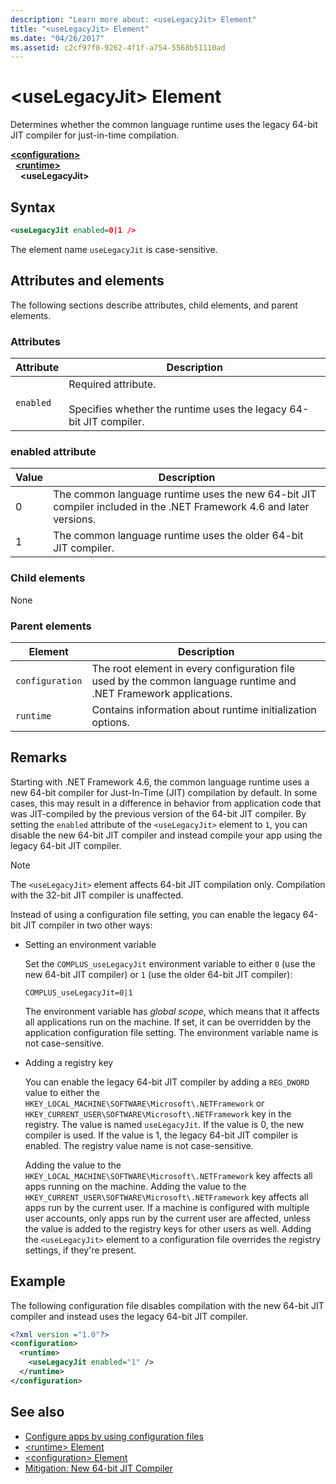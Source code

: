 ```yaml
---
description: "Learn more about: <useLegacyJit> Element"
title: "<useLegacyJit> Element"
ms.date: "04/26/2017"
ms.assetid: c2cf97f0-9262-4f1f-a754-5568b51110ad
---
```


# \<useLegacyJit> Element

Determines whether the common language runtime uses the legacy 64-bit JIT compiler for just-in-time compilation.  
  
[**\<configuration>**](../configuration-element.md)\
&nbsp;&nbsp;[**\<runtime>**](runtime-element.md)\
&nbsp;&nbsp;&nbsp;&nbsp;**\<useLegacyJit>**  
  
## Syntax  
  
```xml
<useLegacyJit enabled=0|1 />
```

The element name `useLegacyJit` is case-sensitive.
  
## Attributes and elements

The following sections describe attributes, child elements, and parent elements.  
  
### Attributes  
  
| Attribute | Description                                                                                   |  
| --------- | --------------------------------------------------------------------------------------------- |  
| `enabled` | Required attribute.<br><br>Specifies whether the runtime uses the legacy 64-bit JIT compiler. |  
  
### enabled attribute  
  
| Value | Description                                                                                                         |  
| ----- | ------------------------------------------------------------------------------------------------------------------- |  
| 0     | The common language runtime uses the new 64-bit JIT compiler included in the .NET Framework 4.6 and later versions. |  
| 1     | The common language runtime uses the older 64-bit JIT compiler.                                                     |  
  
### Child elements

None
  
### Parent elements  
  
| Element         | Description                                                                                                       |  
| --------------- | ----------------------------------------------------------------------------------------------------------------- |  
| `configuration` | The root element in every configuration file used by the common language runtime and .NET Framework applications. |  
| `runtime`       | Contains information about runtime initialization options.                                                        |  
  
## Remarks  

Starting with .NET Framework 4.6, the common language runtime uses a new 64-bit compiler for Just-In-Time (JIT) compilation by default. In some cases, this may result in a difference in behavior from application code that was JIT-compiled by the previous version of the 64-bit JIT compiler. By setting the `enabled` attribute of the `<useLegacyJit>` element to `1`, you can disable the new 64-bit JIT compiler and instead compile your app using the legacy 64-bit JIT compiler.  
  
> [!NOTE]
> The `<useLegacyJit>` element affects 64-bit JIT compilation only. Compilation with the 32-bit JIT compiler is unaffected.  
  
Instead of using a configuration file setting, you can enable the legacy 64-bit JIT compiler in two other ways:  
  
- Setting an environment variable

  Set the `COMPLUS_useLegacyJit` environment variable to either `0` (use the new 64-bit JIT compiler) or `1` (use the older 64-bit JIT compiler):
  
  ```env  
  COMPLUS_useLegacyJit=0|1  
  ```  
  
  The environment variable has *global scope*, which means that it affects all applications run on the machine. If set, it can be overridden by the application configuration file setting. The environment variable name is not case-sensitive.
  
- Adding a registry key

  You can enable the legacy 64-bit JIT compiler by adding a `REG_DWORD` value to either the `HKEY_LOCAL_MACHINE\SOFTWARE\Microsoft\.NETFramework` or `HKEY_CURRENT_USER\SOFTWARE\Microsoft\.NETFramework` key in the registry. The value is named `useLegacyJit`. If the value is 0, the new compiler is used. If the value is 1, the legacy 64-bit JIT compiler is enabled. The registry value name is not case-sensitive.
  
  Adding the value to the `HKEY_LOCAL_MACHINE\SOFTWARE\Microsoft\.NETFramework` key affects all apps running on the machine. Adding the value to the `HKEY_CURRENT_USER\SOFTWARE\Microsoft\.NETFramework` key affects all apps run by the current user. If a machine is configured with multiple user accounts, only apps run by the current user are affected, unless the value is added to the registry keys for other users as well. Adding the `<useLegacyJit>` element to a configuration file overrides the registry settings, if they're present.  
  
## Example  

The following configuration file disables compilation with the new 64-bit JIT compiler and instead uses the legacy 64-bit JIT compiler.  
  
```xml  
<?xml version ="1.0"?>  
<configuration>  
  <runtime>  
    <useLegacyJit enabled="1" />  
  </runtime>  
</configuration>  
```  
  
## See also

- [Configure apps by using configuration files](../../index.md)
- [\<runtime> Element](runtime-element.md)
- [\<configuration> Element](../configuration-element.md)
- [Mitigation: New 64-bit JIT Compiler](../../../migration-guide/mitigation-new-64-bit-jit-compiler.md)
